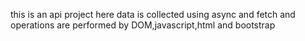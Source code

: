 this is an api project here data is collected using async and fetch and operations are performed by DOM,javascript,html and bootstrap
